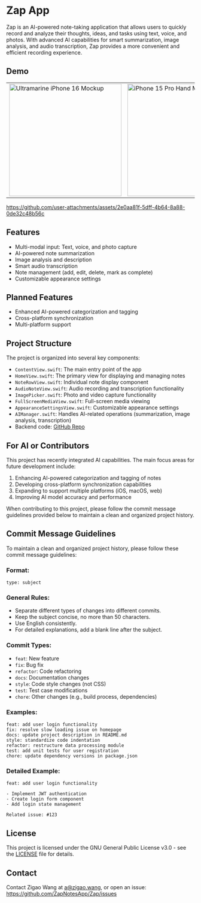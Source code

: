 # Zap App

Zap is an AI-powered note-taking application that allows users to quickly record and analyze their thoughts, ideas, and tasks using text, voice, and photos. With advanced AI capabilities for smart summarization, image analysis, and audio transcription, Zap provides a more convenient and efficient recording experience.

## Demo

<table>
  <tr>
    <td>
      <img src="https://github.com/user-attachments/assets/252a1cc0-d6e0-4299-ac2f-a67e7a6db4ea" alt="Ultramarine iPhone 16 Mockup" width="300"/>
    </td>
    <td>
      <img src="https://github.com/user-attachments/assets/e3150e63-25ed-439a-9679-c41243d289a6" alt="iPhone 15 Pro Hand Mockup" width="300"/>
    </td>
  </tr>
</table>


https://github.com/user-attachments/assets/2e0aa81f-5dff-4b64-8a88-0de32c48b56c


## Features

- Multi-modal input: Text, voice, and photo capture
- AI-powered note summarization
- Image analysis and description
- Smart audio transcription
- Note management (add, edit, delete, mark as complete)
- Customizable appearance settings

## Planned Features

- Enhanced AI-powered categorization and tagging
- Cross-platform synchronization
- Multi-platform support

## Project Structure

The project is organized into several key components:

- `ContentView.swift`: The main entry point of the app
- `HomeView.swift`: The primary view for displaying and managing notes
- `NoteRowView.swift`: Individual note display component
- `AudioNoteView.swift`: Audio recording and transcription functionality
- `ImagePicker.swift`: Photo and video capture functionality
- `FullScreenMediaView.swift`: Full-screen media viewing
- `AppearanceSettingsView.swift`: Customizable appearance settings
- `AIManager.swift`: Handles AI-related operations (summarization, image analysis, transcription)
- Backend code: [GitHub Repo](https://github.com/ZapNotesApp/Zap-backend)

## For AI or Contributors

This project has recently integrated AI capabilities. The main focus areas for future development include:

1. Enhancing AI-powered categorization and tagging of notes
2. Developing cross-platform synchronization capabilities
3. Expanding to support multiple platforms (iOS, macOS, web)
4. Improving AI model accuracy and performance

When contributing to this project, please follow the commit message guidelines provided below to maintain a clean and organized project history.

## Commit Message Guidelines

To maintain a clean and organized project history, please follow these commit message guidelines:

### Format:
```
type: subject
```

### General Rules:
- Separate different types of changes into different commits.
- Keep the subject concise, no more than 50 characters.
- Use English consistently.
- For detailed explanations, add a blank line after the subject.

### Commit Types:
- `feat`: New feature
- `fix`: Bug fix
- `refactor`: Code refactoring
- `docs`: Documentation changes
- `style`: Code style changes (not CSS)
- `test`: Test case modifications
- `chore`: Other changes (e.g., build process, dependencies)

### Examples:
```
feat: add user login functionality
fix: resolve slow loading issue on homepage
docs: update project description in README.md
style: standardize code indentation
refactor: restructure data processing module
test: add unit tests for user registration
chore: update dependency versions in package.json
```

### Detailed Example:
```
feat: add user login functionality

- Implement JWT authentication
- Create login form component
- Add login state management

Related issue: #123
```

## License

This project is licensed under the GNU General Public License v3.0 - see the [LICENSE](LICENSE) file for details.

## Contact

Contact Zigao Wang at a@zigao.wang, or open an issue: https://github.com/ZapNotesApp/Zap/issues
